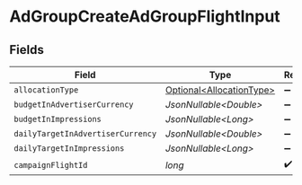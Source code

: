 # AdGroupCreateAdGroupFlightInput


## Fields

| Field                                                                  | Type                                                                   | Required                                                               | Description                                                            |
| ---------------------------------------------------------------------- | ---------------------------------------------------------------------- | ---------------------------------------------------------------------- | ---------------------------------------------------------------------- |
| `allocationType`                                                       | [Optional\<AllocationType>](../../models/components/AllocationType.md) | :heavy_minus_sign:                                                     | N/A                                                                    |
| `budgetInAdvertiserCurrency`                                           | *JsonNullable\<Double>*                                                | :heavy_minus_sign:                                                     | N/A                                                                    |
| `budgetInImpressions`                                                  | *JsonNullable\<Long>*                                                  | :heavy_minus_sign:                                                     | N/A                                                                    |
| `dailyTargetInAdvertiserCurrency`                                      | *JsonNullable\<Double>*                                                | :heavy_minus_sign:                                                     | N/A                                                                    |
| `dailyTargetInImpressions`                                             | *JsonNullable\<Long>*                                                  | :heavy_minus_sign:                                                     | N/A                                                                    |
| `campaignFlightId`                                                     | *long*                                                                 | :heavy_check_mark:                                                     | N/A                                                                    |